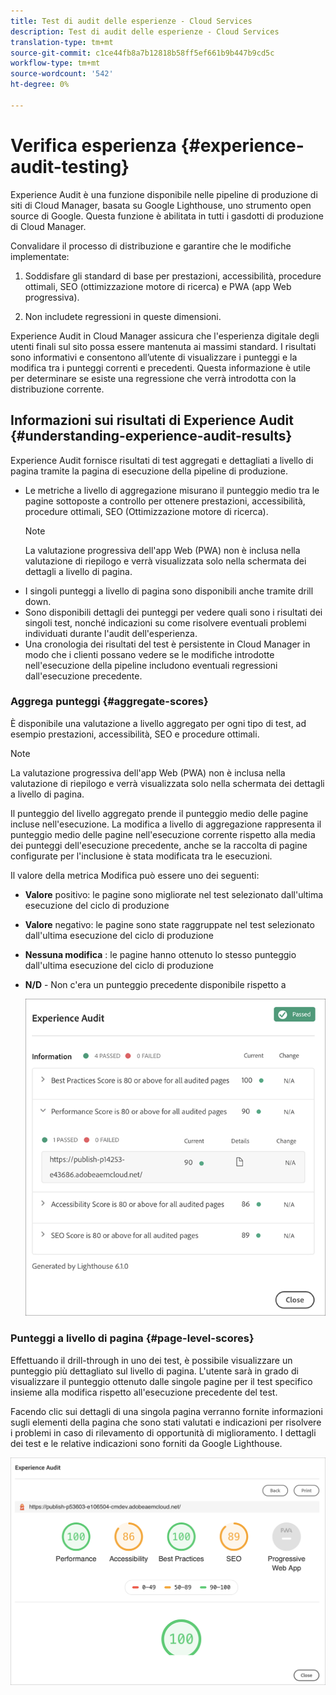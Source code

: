 ```yaml
---
title: Test di audit delle esperienze - Cloud Services
description: Test di audit delle esperienze - Cloud Services
translation-type: tm+mt
source-git-commit: c1ce44fb8a7b12818b58ff5ef661b9b447b9cd5c
workflow-type: tm+mt
source-wordcount: '542'
ht-degree: 0%

---
```



# Verifica esperienza {#experience-audit-testing}

Experience Audit è una funzione disponibile nelle pipeline di produzione di siti di Cloud Manager, basata su Google Lighthouse, uno strumento open source di Google. Questa funzione è abilitata in tutti i gasdotti di produzione di Cloud Manager.

Convalidare il processo di distribuzione e garantire che le modifiche implementate:

1. Soddisfare gli standard di base per prestazioni, accessibilità, procedure ottimali, SEO (ottimizzazione motore di ricerca) e PWA (app Web progressiva).

1. Non includete regressioni in queste dimensioni.

Experience Audit in Cloud Manager assicura che l&#39;esperienza digitale degli utenti finali sul sito possa essere mantenuta ai massimi standard. I risultati sono informativi e consentono all’utente di visualizzare i punteggi e la modifica tra i punteggi correnti e precedenti. Questa informazione è utile per determinare se esiste una regressione che verrà introdotta con la distribuzione corrente.

## Informazioni sui risultati di Experience Audit {#understanding-experience-audit-results}

Experience Audit fornisce risultati di test aggregati e dettagliati a livello di pagina tramite la pagina di esecuzione della pipeline di produzione.

* Le metriche a livello di aggregazione misurano il punteggio medio tra le pagine sottoposte a controllo per ottenere prestazioni, accessibilità, procedure ottimali, SEO (Ottimizzazione motore di ricerca).
   >[!NOTE]
   >La valutazione progressiva dell&#39;app Web (PWA) non è inclusa nella valutazione di riepilogo e verrà visualizzata solo nella schermata dei dettagli a livello di pagina.
* I singoli punteggi a livello di pagina sono disponibili anche tramite drill down.
* Sono disponibili dettagli dei punteggi per vedere quali sono i risultati dei singoli test, nonché indicazioni su come risolvere eventuali problemi individuati durante l&#39;audit dell&#39;esperienza.
* Una cronologia dei risultati del test è persistente in Cloud Manager in modo che i clienti possano vedere se le modifiche introdotte nell&#39;esecuzione della pipeline includono eventuali regressioni dall&#39;esecuzione precedente.

### Aggrega punteggi {#aggregate-scores}

È disponibile una valutazione a livello aggregato per ogni tipo di test, ad esempio prestazioni, accessibilità, SEO e procedure ottimali.
>[!NOTE]
>La valutazione progressiva dell&#39;app Web (PWA) non è inclusa nella valutazione di riepilogo e verrà visualizzata solo nella schermata dei dettagli a livello di pagina.

Il punteggio del livello aggregato prende il punteggio medio delle pagine incluse nell&#39;esecuzione. La modifica a livello di aggregazione rappresenta il punteggio medio delle pagine nell&#39;esecuzione corrente rispetto alla media dei punteggi dell&#39;esecuzione precedente, anche se la raccolta di pagine configurate per l&#39;inclusione è stata modificata tra le esecuzioni.

Il valore della metrica Modifica può essere uno dei seguenti:

* **Valore** positivo: le pagine sono migliorate nel test selezionato dall&#39;ultima esecuzione del ciclo di produzione

* **Valore** negativo: le pagine sono state raggruppate nel test selezionato dall&#39;ultima esecuzione del ciclo di produzione

* **Nessuna modifica** : le pagine hanno ottenuto lo stesso punteggio dall&#39;ultima esecuzione del ciclo di produzione

* **N/D** - Non c&#39;era un punteggio precedente disponibile rispetto a

   ![](/help/implementing/cloud-manager/assets/exp-audit-1.png)


### Punteggi a livello di pagina {#page-level-scores}

Effettuando il drill-through in uno dei test, è possibile visualizzare un punteggio più dettagliato sul livello di pagina. L&#39;utente sarà in grado di visualizzare il punteggio ottenuto dalle singole pagine per il test specifico insieme alla modifica rispetto all&#39;esecuzione precedente del test.

Facendo clic sui dettagli di una singola pagina verranno fornite informazioni sugli elementi della pagina che sono stati valutati e indicazioni per risolvere i problemi in caso di rilevamento di opportunità di miglioramento. I dettagli dei test e le relative indicazioni sono forniti da Google Lighthouse.

![](/help/implementing/cloud-manager/assets/exp-audit-2.png)

